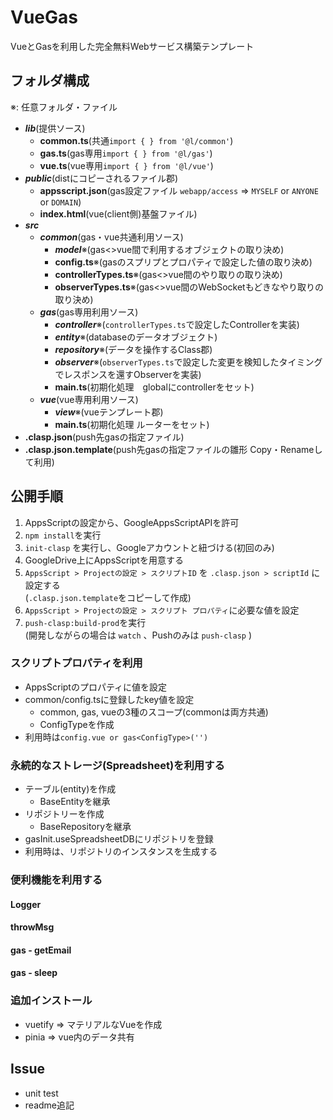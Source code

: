 # VueGas
VueとGasを利用した完全無料Webサービス構築テンプレート

## フォルダ構成 
※: 任意フォルダ・ファイル
- **_lib_**(提供ソース)
  - **common.ts**(共通`import { } from '@l/common'`)
  - **gas.ts**(gas専用`import { } from '@l/gas'`)
  - **vue.ts**(vue専用`import { } from '@l/vue'`)
- **_public_**(distにコピーされるファイル郡)
  - **appsscript.json**(gas設定ファイル `webapp/access` => `MYSELF` or `ANYONE` or `DOMAIN`)
  - **index.html**(vue(client側)基盤ファイル)
- **_src_**
  - **_common_**(gas・vue共通利用ソース)
    - **_model_**※(gas<>vue間で利用するオブジェクトの取り決め)
    - **config.ts**※(gasのスプリプとプロパティで設定した値の取り決め)
    - **controllerTypes.ts**※(gas<>vue間のやり取りの取り決め)
    - **observerTypes.ts**※(gas<>vue間のWebSocketもどきなやり取りの取り決め)
  - **_gas_**(gas専用利用ソース)
    - **_controller_**※(`controllerTypes.ts`で設定したControllerを実装)
    - **_entity_**※(databaseのデータオブジェクト)
    - **_repository_**※(データを操作するClass郡)
    - **_observer_**※(`observerTypes.ts`で設定した変更を検知したタイミングでレスポンスを還すObserverを実装)
    - **main.ts**(初期化処理　globalにcontrollerをセット)
  - **_vue_**(vue専用利用ソース)
    - **_view_**※(vueテンプレート郡)
    - **main.ts**(初期化処理 ルーターをセット)
- **.clasp.json**(push先gasの指定ファイル)
- **.clasp.json.template**(push先gasの指定ファイルの雛形 Copy・Renameして利用)
## 公開手順
1. AppsScriptの設定から、GoogleAppsScriptAPIを許可
2. `npm install`を実行
3. `init-clasp` を実行し、Googleアカウントと紐づける(初回のみ)
4. GoogleDrive上にAppsScriptを用意する
5. `AppsScript > Projectの設定 > スクリプトID` を `.clasp.json > scriptId` に設定する  
  (`.clasp.json.template`をコピーして作成)
6. `AppsScript > Projectの設定 > スクリプト プロパティ`に必要な値を設定  
7. `push-clasp:build-prod`を実行  
   (開発しながらの場合は `watch` 、Pushのみは `push-clasp` )



### スクリプトプロパティを利用
- AppsScriptのプロパティに値を設定
- common/config.tsに登録したkey値を設定
  - common, gas, vueの3種のスコープ(commonは両方共通)
  - ConfigTypeを作成
- 利用時は`config.vue or gas<ConfigType>('')`

### 永続的なストレージ(Spreadsheet)を利用する
- テーブル(entity)を作成
  - BaseEntityを継承
- リポジトリーを作成
  - BaseRepositoryを継承
- gasInit.useSpreadsheetDBにリポジトリを登録
- 利用時は、リポジトリのインスタンスを生成する

### 便利機能を利用する
#### Logger
#### throwMsg
#### gas - getEmail
#### gas - sleep
### 追加インストール
- vuetify => マテリアルなVueを作成
- pinia => vue内のデータ共有
## Issue
- unit test
- readme追記